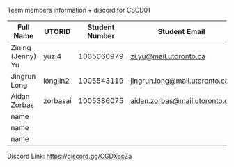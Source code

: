
Team members information + discord for CSCD01 

| Full Name            | UTORID    | Student Number   | Student Email                       | Discord          | Phone         | Preferred |
| ---------------------| ----------| -----------------| ------------------------------------|------------------|---------------|-----------|
Zining (Jenny) Yu      | yuzi4     | 1005060979       | zi.yu@mail.utoronto.ca              | Jenny Yu#8327    | 4166688966    |           |
Jingrun Long           | longjin2  | 1005543119       | jingrun.long@mail.utoronto.ca       | Scorpix#9521     | 6475727026    |           |
Aidan Zorbas           | zorbasai  | 1005386075       | aidan.zorbas@mail.utoronto.ca       | ajx#2821         | 2899233488    | Discord   |
name                   |           |                  |                                     |                  |               |           |
name                   |           |                  |                                     |                  |               |           |
name                   |           |                  |                                     |                  |               |           |


Discord Link: https://discord.gg/CGDX6cZa
